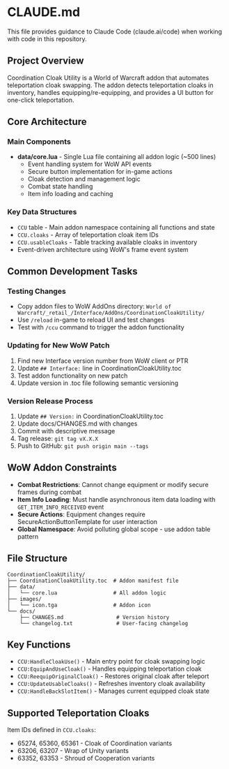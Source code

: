 # CLAUDE.md

This file provides guidance to Claude Code (claude.ai/code) when working with code in this repository.

## Project Overview

Coordination Cloak Utility is a World of Warcraft addon that automates teleportation cloak swapping. The addon detects teleportation cloaks in inventory, handles equipping/re-equipping, and provides a UI button for one-click teleportation.

## Core Architecture

### Main Components
- **data/core.lua** - Single Lua file containing all addon logic (~500 lines)
  - Event handling system for WoW API events
  - Secure button implementation for in-game actions
  - Cloak detection and management logic
  - Combat state handling
  - Item info loading and caching

### Key Data Structures
- `CCU` table - Main addon namespace containing all functions and state
- `CCU.cloaks` - Array of teleportation cloak item IDs
- `CCU.usableCloaks` - Table tracking available cloaks in inventory
- Event-driven architecture using WoW's frame event system

## Common Development Tasks

### Testing Changes
- Copy addon files to WoW AddOns directory: `World of Warcraft/_retail_/Interface/AddOns/CoordinationCloakUtility/`
- Use `/reload` in-game to reload UI and test changes
- Test with `/ccu` command to trigger the addon functionality

### Updating for New WoW Patch
1. Find new Interface version number from WoW client or PTR
2. Update `## Interface:` line in CoordinationCloakUtility.toc
3. Test addon functionality on new patch
4. Update version in .toc file following semantic versioning

### Version Release Process
1. Update `## Version:` in CoordinationCloakUtility.toc
2. Update docs/CHANGES.md with changes
3. Commit with descriptive message
4. Tag release: `git tag vX.X.X`
5. Push to GitHub: `git push origin main --tags`

## WoW Addon Constraints

- **Combat Restrictions**: Cannot change equipment or modify secure frames during combat
- **Item Info Loading**: Must handle asynchronous item data loading with `GET_ITEM_INFO_RECEIVED` event
- **Secure Actions**: Equipment changes require SecureActionButtonTemplate for user interaction
- **Global Namespace**: Avoid polluting global scope - use addon table pattern

## File Structure

```
CoordinationCloakUtility/
├── CoordinationCloakUtility.toc  # Addon manifest file
├── data/
│   └── core.lua                  # All addon logic
├── images/
│   └── icon.tga                  # Addon icon
└── docs/
    ├── CHANGES.md                 # Version history
    └── changelog.txt              # User-facing changelog
```

## Key Functions

- `CCU:HandleCloakUse()` - Main entry point for cloak swapping logic
- `CCU:EquipAndUseCloak()` - Handles equipping teleportation cloak
- `CCU:ReequipOriginalCloak()` - Restores original cloak after teleport
- `CCU:UpdateUsableCloaks()` - Refreshes inventory cloak availability
- `CCU:HandleBackSlotItem()` - Manages current equipped cloak state

## Supported Teleportation Cloaks

Item IDs defined in `CCU.cloaks`:
- 65274, 65360, 65361 - Cloak of Coordination variants
- 63206, 63207 - Wrap of Unity variants  
- 63352, 63353 - Shroud of Cooperation variants